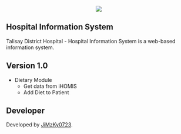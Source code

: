 <p align="center"><img src="https://laravel.com/assets/img/components/logo-laravel.svg"></p>

## Hospital Information System

Talisay District Hospital - Hospital Information System is a web-based information system.

## Version 1.0
* Dietary Module
    * Get data from iHOMIS
    * Add Diet to Patient   

## Developer

Developed by [JiMzKy0723](fb.com/jimmy0923).
